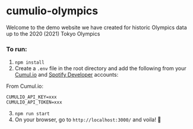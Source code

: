 # cumulio-olympics

Welcome to the demo website we have created for historic Olympics data up to the 2020 (2021) Tokyo Olympics

### To run:

1. `npm install`
2. Create a `.env` file in the root directory and add the following from your [Cumul.io](https://cumul.io/main) and [Spotify Developer](https://developer.spotify.com/) accounts:

From Cumul.io:

```
CUMULIO_API_KEY=xxx
CUMULIO_API_TOKEN=xxx

```

3.  `npm run start`
4.  On your browser, go to `http://localhost:3000/` and voila! 🥳
